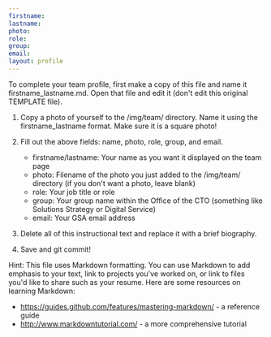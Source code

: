 ```yaml
---
firstname:
lastname:
photo:
role:
group:
email:
layout: profile
---
```


To complete your team profile, first make a copy of this file and name it
firstname_lastname.md. Open that file and edit it (don't edit this original
TEMPLATE file).

1. Copy a photo of yourself to the /img/team/ directory. Name it using the
   firstname_lastname format. Make sure it is a square photo!

2. Fill out the above fields: name, photo, role, group, and email.
   - firstname/lastname: Your name as you want it displayed on the team page
   - photo: Filename of the photo you just added to the /img/team/ directory (if
     you don't want a photo, leave blank)
   - role: Your job title or role
   - group: Your group name within the Office of the CTO (something like
     Solutions Strategy or Digital Service)
   - email: Your GSA email address

3. Delete all of this instructional text and replace it with a brief biography.

4. Save and git commit!

Hint: This file uses Markdown formatting. You can use Markdown to add emphasis
to your text, link to projects you've worked on, or link to files you'd like to
share such as your resume. Here are some resources on learning Markdown:
  - https://guides.github.com/features/mastering-markdown/ - a reference
    guide
  - http://www.markdowntutorial.com/ - a more comprehensive tutorial
